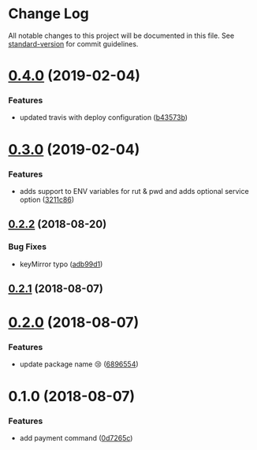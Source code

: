 # Change Log

All notable changes to this project will be documented in this file. See [standard-version](https://github.com/conventional-changelog/standard-version) for commit guidelines.

<a name="0.4.0"></a>
# [0.4.0](https://github.com/muZk/donna/compare/v0.3.0...v0.4.0) (2019-02-04)


### Features

* updated travis with deploy configuration ([b43573b](https://github.com/muZk/donna/commit/b43573b))



<a name="0.3.0"></a>
# [0.3.0](https://github.com/muZk/donna/compare/v0.2.2...v0.3.0) (2019-02-04)


### Features

* adds support to ENV variables for rut & pwd and adds optional service option ([3211c86](https://github.com/muZk/donna/commit/3211c86))



<a name="0.2.2"></a>
## [0.2.2](https://github.com/muZk/donna/compare/v0.2.1...v0.2.2) (2018-08-20)


### Bug Fixes

* keyMirror typo ([adb99d1](https://github.com/muZk/donna/commit/adb99d1))



<a name="0.2.1"></a>
## [0.2.1](https://github.com/muZk/donna/compare/v0.2.0...v0.2.1) (2018-08-07)



<a name="0.2.0"></a>
# [0.2.0](https://github.com/muZk/donna/compare/v0.1.0...v0.2.0) (2018-08-07)


### Features

* update package name :cry: ([6896554](https://github.com/muZk/donna/commit/6896554))



<a name="0.1.0"></a>
# 0.1.0 (2018-08-07)


### Features

* add payment command ([0d7265c](https://github.com/muZk/donna/commit/0d7265c))
